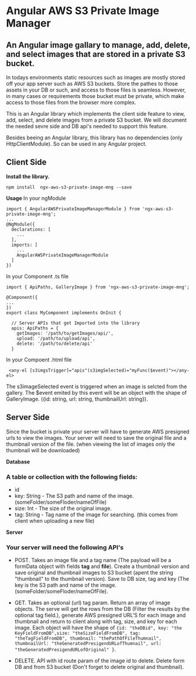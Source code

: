 # Angular AWS S3 Private Image Manager


## An Angular image gallary to manage, add, delete, and select images that are stored in a private S3 bucket.

In todays environments static resources such as images are mostly stored off your app server such as AWS S3 buckets.
Store the pathes to those assets in your DB or such, and access to those files is seamless.
However, in many cases or requirements those bucket must be private, which make access to those files from the browser more complex.

This is an Angular library which implements the client side feature to view, add, select, and delete images from a private S3 bucket.
We will document the needed sevre side and DB api's needed to support this feature.

Besides beeing an Angular library, this library has no dependencies (only HttpClientModule). So can be used in any Angular project.

## Client Side

**Install the library.**

```
npm install  ngx-aws-s3-private-image-mng --save
```

**Usage**
In your ngModule

```
import { AngularAWSPrivateImageManagerModule } from 'ngx-aws-s3-private-image-mng';
...
@NgModule({
  declarations: [
    ...
  ],
  imports: [
    ...
    AngularAWSPrivateImageManagerModule
  ]
})

```

In your Component .ts file

```
import { ApiPaths, GalleryImage } from 'ngx-aws-s3-private-image-mng';

@Component({
...
})
export class MyComponent implements OnInit {
  
  // Server APIs that get Imported into the library
  apis: ApiPaths = {
    getImages: '/path/to/getImages/api/',
    upload: '/path/to/upload/api',
    delete: '/path/to/delete/api'
  }
```

In your Compoent .html file

```
 <any-el [s3imgsTrigger]="apis"(s3imgSelected)="myFunc($event)"></any-el>
```
The s3imageSelected event is triggered when an image is selcted from the gallery.
The $event emited by this event will be an object with the shape of GalleryImage. ({id: string, url: string, thumbnailUrl: string}).



## Server Side

Since the bucket is private your server will have to generate AWS presigned urls to view the images.
Your server will need to save the original file and a thumbnail version of the file. (when viewing the list of images only the thumbnail will be downloaded) 


**Database**

### A table or collection with the following fields:
* id 
* key: String - The S3 path and name of the image. (someFolder/someFloder/nameOfFile)
* size: Int - The size of the original image.
* tag: String - Tag name of the image for searching. (this comes from client when uploading a new file)


**Server**

### Your server will need the following API's
* POST. Takes an image file and a tag name (The payload will be a formData object with fields **tag** and **file**). Create a thumbnail version and save original and thumbnail images to S3 bucket (apent the string "thumbnail" to the thumbnail version). Save to DB size, tag and key (The key is the S3 path and name of the image. (someFolder/someFloder/nameOfFile).

* GET. Takes an optional (url) tag param. Return an array of image objects. The serve will get the rows from the DB (Filter the results by the optional tag field.),  generate AWS presigned URL'S for each image and thumbnail and return to client along with tag, size, and key for each image.
Each object will have the shape of
```{id: "theDBid", key: "the KeyFieldFromDB",size: "theSizeFieldFromDB", tag: "theTagFieldFromDB", thumbnail: "thePathOfFileThumnail", thumbnailUrl: "theGeneratedPresigendURLofThumnail", url: "theGeneratedPresigendURLofOriginal" }```.


* DELETE. API with id route param of the image id to delete. Delete form DB and from S3 bucket (Don't forget to delete original and thumbnail).



